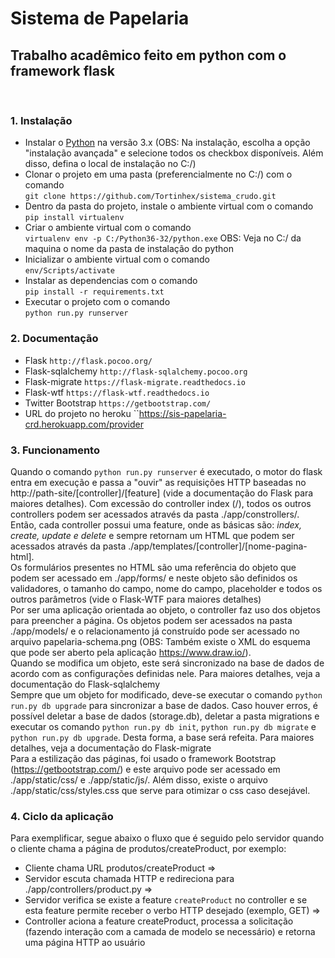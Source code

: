 # Sistema de Papelaria

## Trabalho acadêmico feito em python com o framework flask

<br>

### 1. Instalação
* Instalar o [Python](https://www.python.org/downloads/) na versão 3.x (OBS: Na instalação, escolha a opção "instalação avançada" e selecione todos os checkbox disponíveis. Além disso, defina o local de instalação no C:/)
* Clonar o projeto em uma pasta (preferencialmente no C:/) com o comando <br>
`git clone https://github.com/Tortinhex/sistema_crudo.git` <br>
* Dentro da pasta do projeto, instale o ambiente virtual com o comando <br>
`pip install virtualenv`
* Criar o ambiente virtual com o comando <br>
`virtualenv env -p C:/Python36-32/python.exe` OBS: Veja no C:/ da maquina o nome da pasta de instalação do python
* Inicializar o ambiente virtual com o comando <br>
`env/Scripts/activate`
* Instalar as dependencias com o comando <br>
`pip install -r requirements.txt`
* Executar o projeto com o comando <br>
`python run.py runserver`


### 2. Documentação
* Flask `http://flask.pocoo.org/`
* Flask-sqlalchemy `http://flask-sqlalchemy.pocoo.org`
* Flask-migrate `https://flask-migrate.readthedocs.io`
* Flask-wtf `https://flask-wtf.readthedocs.io`
* Twitter Bootstrap `https://getbootstrap.com/`
* URL do projeto no heroku ``https://sis-papelaria-crd.herokuapp.com/provider


### 3. Funcionamento
Quando o comando `python run.py runserver` é executado, o motor do flask entra em execução e passa a "ouvir" as requisições HTTP baseadas no http://path-site/[controller]/[feature] (vide a documentação do Flask para maiores detalhes). Com excessão do controller index (/), todos os outros controllers podem ser acessados através da pasta ./app/constrollers/. Então, cada controller possui uma feature, onde as básicas são: <i>index, create, update e delete</i> e sempre retornam um HTML que podem ser acessados através da pasta ./app/templates/[controller]/[nome-pagina-html]. 
<br> 
Os formulários presentes no HTML são uma referência do objeto que podem ser acessado em ./app/forms/ e neste objeto são definidos os validadores, o tamanho do campo, nome do campo, placeholder e todos os outros parâmetros (vide o Flask-WTF para maiores detalhes) 
<br>
Por ser uma aplicação orientada ao objeto, o controller faz uso dos objetos para preencher a página. Os objetos podem ser acessados na pasta ./app/models/ e o relacionamento já construído pode ser acessado no arquivo papelaria-schema.png (OBS: Também existe o XML do esquema que pode ser aberto pela aplicação https://www.draw.io/).
<br>
Quando se modifica um objeto, este será sincronizado na base de dados de acordo com as configurações definidas nele. Para maiores detalhes, veja a documentação do Flask-sqlalchemy
<br>
Sempre que um objeto for modificado, deve-se executar o comando `python run.py db upgrade` para sincronizar a base de dados. Caso houver erros, é possível deletar a base de dados (storage.db), deletar a pasta migrations e executar os comando `python run.py db init`, `python run.py db migrate` e `python run.py db upgrade`. Desta forma, a base será refeita. Para maiores detalhes, veja a documentação do Flask-migrate
<br>
Para a estilização das páginas, foi usado o framework Bootstrap (https://getbootstrap.com/) e este arquivo pode ser acessado em ./app/static/css/ e ./app/static/js/. Além disso, existe o arquivo ./app/static/css/styles.css que serve para otimizar o css caso desejável.

### 4. Ciclo da aplicação

Para exemplificar, segue abaixo o fluxo que é seguido pelo servidor quando o cliente chama a página de produtos/createProduct, por exemplo: <br>

* Cliente chama URL produtos/createProduct =>
* Servidor escuta chamada HTTP e redireciona para ./app/controllers/product.py =>
* Servidor verifica se existe a feature `createProduct` no controller e se esta feature permite receber o verbo HTTP desejado (exemplo, GET) => 
* Controller aciona a feature createProduct, processa a solicitação (fazendo interação com a camada de modelo se necessário) e retorna uma página HTTP ao usuário
